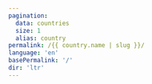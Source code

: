 ```yaml
---
pagination:
  data: countries
  size: 1
  alias: country
permalink: /{{ country.name | slug }}/
language: 'en'
basePermalink: '/'
dir: 'ltr'
---
```



